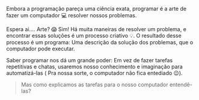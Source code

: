Embora a programação pareça uma ciência exata, programar é a arte de fazer um computador :computer: resolver nossos problemas.

Espera ai…. Arte? :scream: Sim! Há muita maneiras de resolver um problema, e encontrar essas soluções é um processo criativo :bulb:. O resultado desse processo é um programa: Uma descrição da solução dos problemas, que o computador pode executar.

Saber programar nos dá um grande poder: Em vez de fazer tarefas repetitivas e chatas, usaremos nosso conhecimento e imaginação para automatizá-las ( Pra nossa sorte, o computador não fica entediado :wink:).

> Mas como explicamos as tarefas para o nosso computador entendê-las?
